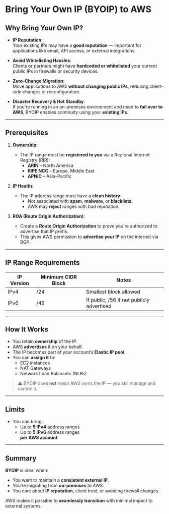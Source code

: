# **Bring Your Own IP (BYOIP) to AWS**

## **Why Bring Your Own IP?**

- **IP Reputation**:  
  Your existing IPs may have a **good reputation** — important for applications like email, API access, or external integrations.

- **Avoid Whitelisting Hassles**:  
  Clients or partners might have **hardcoded or whitelisted** your current public IPs in firewalls or security devices.

- **Zero-Change Migration**:  
  Move applications to AWS **without changing public IPs**, reducing client-side changes or reconfiguration.

- **Disaster Recovery & Hot Standby**:  
  If you're running in an on-premises environment and need to **fail over to AWS**, BYOIP enables continuity using your **existing IPs**.

---

## **Prerequisites**

1. **Ownership**:
   - The IP range must be **registered to you** via a Regional Internet Registry (RIR):
     - **ARIN** – North America
     - **RIPE NCC** – Europe, Middle East
     - **APNIC** – Asia-Pacific

2. **IP Health**:
   - The IP address range must have a **clean history**:
     - Not associated with **spam**, **malware**, or **blacklists**.
     - AWS may **reject** ranges with bad reputation.

3. **ROA (Route Origin Authorization)**:
   - Create a **Route Origin Authorization** to prove you're authorized to advertise that IP prefix.
   - This gives AWS permission to **advertise your IP** on the internet via BGP.

---

## **IP Range Requirements**

| IP Version | Minimum CIDR Block | Notes                                      |
|------------|--------------------|--------------------------------------------|
| IPv4       | /24                | Smallest block allowed                     |
| IPv6       | /48                | If public; /56 if not publicly advertised  |

---

## **How It Works**

- You retain **ownership** of the IP.
- AWS **advertises** it on your behalf.
- The IP becomes part of your account’s **Elastic IP pool**.
- You can **assign it** to:
  - EC2 instances
  - NAT Gateways
  - Network Load Balancers (NLBs)

> ⚠️ BYOIP does **not** mean AWS owns the IP — you still manage and control it.

---

## **Limits**

- You can bring:
  - Up to **5 IPv4** address ranges
  - Up to **5 IPv6** address ranges  
    **per AWS account**

---

## **Summary**

**BYOIP** is ideal when:
- You want to maintain a **consistent external IP**.
- You’re migrating from **on-premises** to AWS.
- You care about **IP reputation**, client trust, or avoiding firewall changes.

AWS makes it possible to **seamlessly transition** with minimal impact to external systems.
